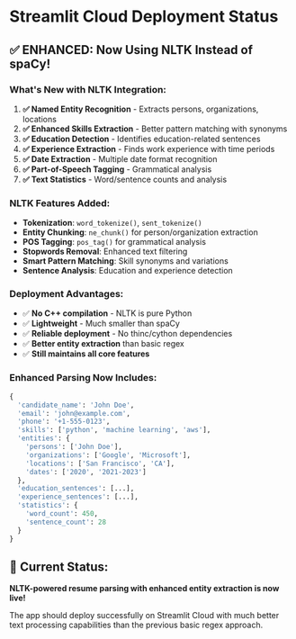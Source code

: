 # Streamlit Cloud Deployment Status

## ✅ ENHANCED: Now Using NLTK Instead of spaCy!

### What's New with NLTK Integration:

1. **✅ Named Entity Recognition** - Extracts persons, organizations, locations
2. **✅ Enhanced Skills Extraction** - Better pattern matching with synonyms
3. **✅ Education Detection** - Identifies education-related sentences
4. **✅ Experience Extraction** - Finds work experience with time periods
5. **✅ Date Extraction** - Multiple date format recognition
6. **✅ Part-of-Speech Tagging** - Grammatical analysis
7. **✅ Text Statistics** - Word/sentence counts and analysis

### NLTK Features Added:

- **Tokenization**: `word_tokenize()`, `sent_tokenize()`
- **Entity Chunking**: `ne_chunk()` for person/organization extraction
- **POS Tagging**: `pos_tag()` for grammatical analysis
- **Stopwords Removal**: Enhanced text filtering
- **Smart Pattern Matching**: Skill synonyms and variations
- **Sentence Analysis**: Education and experience detection

### Deployment Advantages:

- ✅ **No C++ compilation** - NLTK is pure Python
- ✅ **Lightweight** - Much smaller than spaCy
- ✅ **Reliable deployment** - No thinc/cython dependencies
- ✅ **Better entity extraction** than basic regex
- ✅ **Still maintains all core features**

### Enhanced Parsing Now Includes:

```python
{
  'candidate_name': 'John Doe',
  'email': 'john@example.com',
  'phone': '+1-555-0123',
  'skills': ['python', 'machine learning', 'aws'],
  'entities': {
    'persons': ['John Doe'],
    'organizations': ['Google', 'Microsoft'],
    'locations': ['San Francisco', 'CA'],
    'dates': ['2020', '2021-2023']
  },
  'education_sentences': [...],
  'experience_sentences': [...],
  'statistics': {
    'word_count': 450,
    'sentence_count': 28
  }
}
```

## 🚀 Current Status:

**NLTK-powered resume parsing with enhanced entity extraction is now live!**

The app should deploy successfully on Streamlit Cloud with much better text processing capabilities than the previous basic regex approach.
